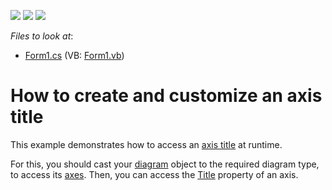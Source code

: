 <!-- default badges list -->
![](https://img.shields.io/endpoint?url=https://codecentral.devexpress.com/api/v1/VersionRange/128574101/22.2.1%2B)
[![](https://img.shields.io/badge/Open_in_DevExpress_Support_Center-FF7200?style=flat-square&logo=DevExpress&logoColor=white)](https://supportcenter.devexpress.com/ticket/details/E1366)
[![](https://img.shields.io/badge/📖_How_to_use_DevExpress_Examples-e9f6fc?style=flat-square)](https://docs.devexpress.com/GeneralInformation/403183)
<!-- default badges end -->
<!-- default file list -->
*Files to look at*:

* [Form1.cs](./CS/AxisTitle/Form1.cs) (VB: [Form1.vb](./VB/AxisTitle/Form1.vb))
<!-- default file list end -->
# How to create and customize an axis title

This example demonstrates how to access an [axis title](https://docs.devexpress.com/WindowsForms/5801/controls-and-libraries/chart-control/axes/axis-titles?p=netframework) at runtime.

For this, you should cast your [diagram](https://docs.devexpress.com/WindowsForms/DevExpress.XtraCharts.ChartControl.Diagram?p=netframework) object to the required diagram type, to access its [axes](https://docs.devexpress.com/WindowsForms/5779/controls-and-libraries/chart-control/diagram/axes). Then, you can access the [Title](https://docs.devexpress.com/CoreLibraries/DevExpress.XtraCharts.Axis2D.Title?p=netframework) property of an axis.
